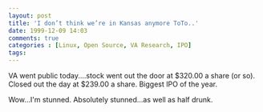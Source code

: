 ```yaml
---
layout: post
title: 'I don’t think we’re in Kansas anymore ToTo..'
date: 1999-12-09 14:03
comments: true
categories : [Linux, Open Source, VA Research, IPO]
tags:
---
```

VA went public today....stock went out the door at $320.00 a share (or so). Closed out the day at $239.00 a share. Biggest IPO of the year.

Wow...I'm stunned. Absolutely stunned...as well as half drunk.

